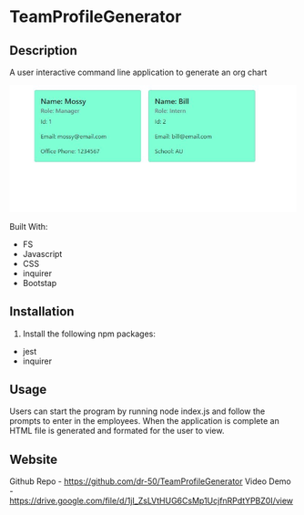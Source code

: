 # TeamProfileGenerator

## Description
A user interactive command line application to generate an org chart

![screenshot](./assets/images/demo.JPG)

Built With:

* FS
* Javascript
* CSS
* inquirer
* Bootstap

## Installation
1. Install the following npm packages:
* jest
* inquirer

## Usage
Users can start the program by running node index.js and follow the prompts to enter in the employees. When the application is complete an HTML file is generated and formated for the user to view.

## Website
Github Repo - https://github.com/dr-50/TeamProfileGenerator
Video Demo - https://drive.google.com/file/d/1jI_ZsLVtHUG6CsMp1UcjfnRPdtYPBZ0I/view
